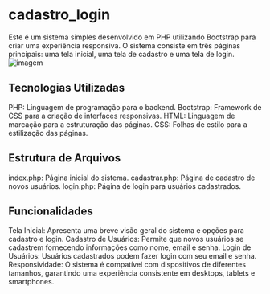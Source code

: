 # cadastro_login
Este é um sistema simples desenvolvido em PHP utilizando Bootstrap para criar uma experiência responsiva. O sistema consiste em três páginas principais: uma tela inicial, uma tela de cadastro e uma tela de login. 
![imagem](gif.gif)

## Tecnologias Utilizadas
PHP: Linguagem de programação para o backend.
Bootstrap: Framework de CSS para a criação de interfaces responsivas.
HTML: Linguagem de marcação para a estruturação das páginas.
CSS: Folhas de estilo para a estilização das páginas.

## Estrutura de Arquivos
index.php: Página inicial do sistema.
cadastrar.php: Página de cadastro de novos usuários.
login.php: Página de login para usuários cadastrados.

## Funcionalidades
Tela Inicial: Apresenta uma breve visão geral do sistema e opções para cadastro e login.
Cadastro de Usuários: Permite que novos usuários se cadastrem fornecendo informações como nome, email e senha.
Login de Usuários: Usuários cadastrados podem fazer login com seu email e senha.
Responsividade: O sistema é compatível com dispositivos de diferentes tamanhos, garantindo uma experiência consistente em desktops, tablets e smartphones.

